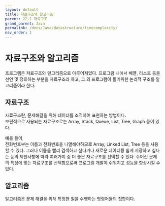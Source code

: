 ```yaml
---
layout: default
title: 자료구조와 알고리즘
parent: 22-1 자료구조
grand_parent: Java
permalink: /docs/Java/datastructure/timecomplexity/
nav_order: 1
---
```


# 자료구조와 알고리즘

프로그램은 저료구조와 알고리즘으로 아루어져있다. 프로그램 내에서 배열, 리스트 등을 선언 및 정의하는 부분을 자료구조라 하고, 그 외 프로그램이 돌기위한 논리적 구조를 알고리즘이라 한다.

## 자료구조

자료구조란, 문제해결을 위해 데이터를 조직하여 표현하는 방법이다.<br>
보편적으로 사용되는 자료구조로는 Array, Stack, Queue, List, Tree, Graph 등이 있다.

예를 들어,<br>
전화번호부는 이름과 전화번호을 나열해야하므로 Array, Linked List, Tree 등을 사용할 수 있다.
그러나 이름을 빨리 검색하고 싶다거나 새로운 데이터릉 쉽게 저장하고 싶다는 등의 제한사항에 따라 여러가지 중 더 좋은 자료구조를 선택할 수 있다.
주어진 문제의 특성에 맞는 자료구조를 선택함으로써 프로그램 개발이 쉬워지고 성능을 향상시킬 수 있다.

## 알고리즘

알고리즘은 문제 해결을 위해 특정한 일을 수행하는 명령어들의 집합이다.<br>
